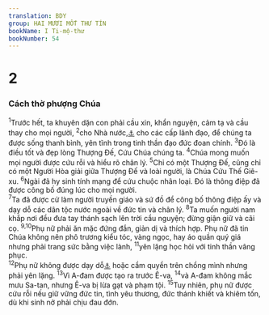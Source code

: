 ```yaml
---
translation: BDY
group: HAI MƯƠI MỐT THƯ TÍN
bookName: I Ti-mộ-thư 
bookNumber: 54
---
```


<div class="title"><h1>2</h1><h3>Cách thờ phượng Chúa</h3></div>
<span class="verse 1ti_2_1"><sup>1</sup>Trước hết, ta khuyên dặn con phải cầu xin, khẩn nguyện, cảm tạ và cầu thay cho mọi người, </span>
<span class="verse 1ti_2_2"><sup>2</sup>cho Nhà nước,<a href="#" data-toggle="tooltip" data-placement="bottom" title="Nt các vua">⚓</a> cho các cấp lãnh đạo, để chúng ta được sống thanh bình, yên tĩnh trong tinh thần đạo đức đoan chính. </span>
<span class="verse 1ti_2_3"><sup>3</sup>Đó là điều tốt và đẹp lòng Thượng Đế, Cứu Chúa chúng ta. </span>
<span class="verse 1ti_2_4"><sup>4</sup>Chúa mong muốn mọi người được cứu rỗi và hiểu rõ chân lý. </span>
<span class="verse 1ti_2_5"><sup>5</sup>Chỉ có một Thượng Đế, cũng chỉ có một Người Hòa giải giữa Thượng Đế và loài người, là Chúa Cứu Thế Giê-xu. </span>
<span class="verse 1ti_2_6"><sup>6</sup>Ngài đã hy sinh tính mạng để cứu chuộc nhân loại. Đó là thông điệp đã được công bố đúng lúc cho mọi người.<br/></span>
<span class="verse 1ti_2_7"><sup>7</sup>Ta đã được cử làm người truyền giáo và sứ đồ để công bố thông điệp ấy và dạy dỗ các dân tộc nước ngoài về đức tin và chân lý. </span>
<span class="verse 1ti_2_8"><sup>8</sup>Ta muốn người nam khắp nơi đều đưa tay thánh sạch lên trời cầu nguyện; đừng giận giữ và cãi cọ. </span>
<span class="verse 1ti_2_9 1ti_2_10"><sup>9,10</sup>Phụ nữ phải ăn mặc đứng đắn, giản dị và thích hợp. Phụ nữ đã tin Chúa không nên phô trương kiểu tóc, vàng ngọc, hay áo quần quý giá nhưng phải trang sức bằng việc lành, </span>
<span class="verse 1ti_2_11"><sup>11</sup>yên lặng học hỏi với tinh thần vâng phục.<br/></span>
<span class="verse 1ti_2_12"><sup>12</sup>Phụ nữ không được dạy dỗ<a href="#" data-toggle="tooltip" data-placement="bottom" title="Nt Ta không cho phép phụ nữ dạy dỗ">⚓</a> hoặc cầm quyền trên chồng mình nhưng phải yên lặng. </span>
<span class="verse 1ti_2_13"><sup>13</sup>Vì A-đam được tạo ra trước Ê-va, </span>
<span class="verse 1ti_2_14"><sup>14</sup>và A-đam không mắc mưu Sa-tan, nhưng Ê-va bị lừa gạt và phạm tội. </span>
<span class="verse 1ti_2_15"><sup>15</sup>Tuy nhiên, phụ nữ được cứu rỗi nếu giữ vững đức tin, tình yêu thương, đức thánh khiết và khiêm tốn, dù khi sinh nở phải chịu đau đớn.</span>
